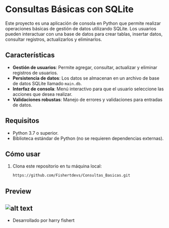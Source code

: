 # Consultas Básicas con SQLite

Este proyecto es una aplicación de consola en Python que permite realizar operaciones básicas de gestión de datos utilizando SQLite. Los usuarios pueden interactuar con una base de datos para crear tablas, insertar datos, consultar registros, actualizarlos y eliminarlos.

## Características

- **Gestión de usuarios**: Permite agregar, consultar, actualizar y eliminar registros de usuarios.
- **Persistencia de datos**: Los datos se almacenan en un archivo de base de datos SQLite llamado `main.db`.
- **Interfaz de consola**: Menú interactivo para que el usuario seleccione las acciones que desea realizar.
- **Validaciones robustas**: Manejo de errores y validaciones para entradas de datos.

## Requisitos

- Python 3.7 o superior.
- Biblioteca estándar de Python (no se requieren dependencias externas).

## Cómo usar

1. Clona este repositorio en tu máquina local:
   ```bash
   https://github.com/Fishertdevs/Consultas_Basicas.git
## Preview 
![alt text](image-1.png)
---
- Desarrollado por harry fishert 
